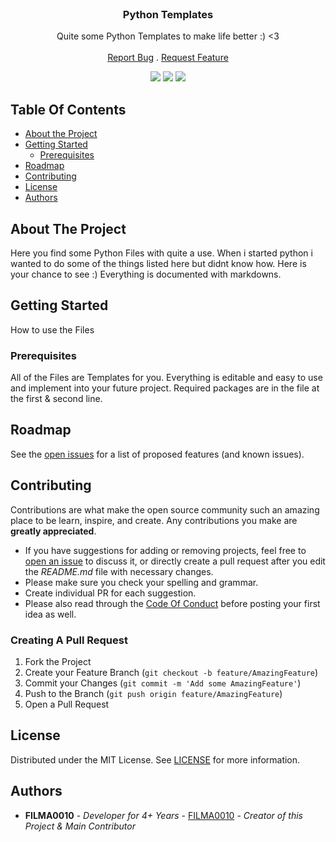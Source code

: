 <br/>
<p align="center">
  <h3 align="center">Python Templates</h3>

  <p align="center">
    Quite some Python Templates to make life better :) <3
    <br/>
    <br/>
    <a href="https://github.com/FILMA0010/PythonTemplates/issues">Report Bug</a>
    .
    <a href="https://github.com/FILMA0010/PythonTemplates/issues">Request Feature</a>
  </p>
</p>

<p align="center"> <img src="https://img.shields.io/github/contributors/FILMA0010/PythonTemplates?color=dark-green"> <img src="https://img.shields.io/github/issues/FILMA0010/PythonTemplates"> <img src="https://img.shields.io/github/license/FILMA0010/PythonTemplates"> 

## Table Of Contents

* [About the Project](#about-the-project)
* [Getting Started](#getting-started)
  * [Prerequisites](#prerequisites)
* [Roadmap](#roadmap)
* [Contributing](#contributing)
* [License](#license)
* [Authors](#authors)

## About The Project

Here you find some Python Files with quite a use. When i started python i wanted to do some of the things listed here but didnt know how. Here is your chance to see :) Everything is documented with markdowns.

## Getting Started

How to use the Files

### Prerequisites

All of the Files are Templates for you. Everything is editable and easy to use and implement into your future project. Required packages are in the file at the first & second line.

## Roadmap

See the [open issues](https://github.com/FILMA0010/PythonTemplates/issues) for a list of proposed features (and known issues).

## Contributing

Contributions are what make the open source community such an amazing place to be learn, inspire, and create. Any contributions you make are **greatly appreciated**.
* If you have suggestions for adding or removing projects, feel free to [open an issue](https://github.com/FILMA0010/PythonTemplates/issues/new) to discuss it, or directly create a pull request after you edit the *README.md* file with necessary changes.
* Please make sure you check your spelling and grammar.
* Create individual PR for each suggestion.
* Please also read through the [Code Of Conduct](https://github.com/FILMA0010/PythonTemplates/blob/main/CODE_OF_CONDUCT.md) before posting your first idea as well.

### Creating A Pull Request

1. Fork the Project
2. Create your Feature Branch (`git checkout -b feature/AmazingFeature`)
3. Commit your Changes (`git commit -m 'Add some AmazingFeature'`)
4. Push to the Branch (`git push origin feature/AmazingFeature`)
5. Open a Pull Request

## License

Distributed under the MIT License. See [LICENSE](https://github.com/FILMA0010/PythonTemplates/blob/main/LICENSE.md) for more information.

## Authors

* **FILMA0010** - *Developer for 4+ Years* - [FILMA0010](https://github.com/FILMA0010/) - *Creator of this Project & Main Contributor*
